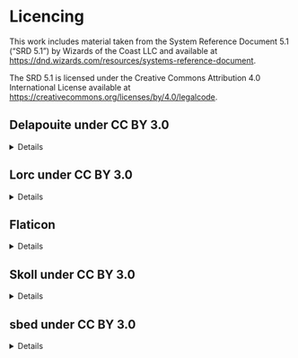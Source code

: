 
# Licencing 
This work includes material taken from the System Reference Document 5.1 (“SRD 5.1”) by Wizards of the Coast LLC and available at https://dnd.wizards.com/resources/systems-reference-document. 

The SRD 5.1 is licensed under the Creative Commons Attribution 4.0 International License available at https://creativecommons.org/licenses/by/4.0/legalcode.

## Delapouite under CC BY 3.0
<details>
/icons/conditions/confused.svg - Misdirection icon
<br>
/icons/conditions/cover-half.svg- Broken wall icon
<br>
/icons/conditions/cover-three-quarters.svg - Brick wall icon
<br>
/icons/conditions/dazed.svg - Knocked out stars icon
<br>
/icons/conditions/goaded.svg - Sword brandish icon
<br>
/icons/conditions/hasted.svg - Backward time icon
<br>
/icons/conditions/invisible.svg - Invisible icon
<br>
/icons/conditions/grappled.svg - Hand icon
<br>
/icons/conditions/incapacitated.svg - Back pain icon
<br>
/icons/conditions/obscured-lightly.svg - Fog icon
<br>
/icons/conditions/silenced.svg - Silenced icon
<br>
/icons/conditions/slowed.svg - Backward time icon
<br>
/icons/conditions/unconscious.svg - Night sleep icon
</details>


## Lorc under CC BY 3.0
<details>

/icons/conditions/diseased.svg - Biohazard icon
<br>
/icons/conditions/drained.svg - Droplets icon
<br>
/icons/conditions/frightened.svg - Terror icon
<br>
/icons/conditions/obscured-heavily.svg - Hidden icon
<br>
/icons/conditions/paralyzed.svg - Internal injury icon
<br>
/icons/conditions/petrified.svg - Stone block icon
<br>
/icons/conditions/poisoned.svg - Skull crossed bones icon
<br>
/icons/conditions/restrained.svg - Spider web icon
<br>
/icons/conditions/siphoned.svg - Dripping Star icon
<br>
/icons/conditions/stunned.svg - Unstable orb icon
<br>
/icons/conditions/surprised.svg - Worried eyes icon
<br>
/icons/conditions/weakened.svg - Shattered sword icon 
</details>

## Flaticon
<details>
<a href="https://www.flaticon.com/free-icons/remember" title="remember icons">Remember icons created by Freepik - Flaticon</a> <br>
</details>

## Skoll under CC BY 3.0
<details>
/icons/conditions/blinded.svg - Sight disabled icon
<br>
/icons/conditions/charmed.svg - Hearts icon 
<br>
<br>
/icons/conditions/deafened.svg - Hearing disabled icon
</details>

## sbed under CC BY 3.0
<details>
/icons/conditions/dead.svg - Death skull icon
<br>
/icons/conditions/prone.svg - Falling icon
</details>